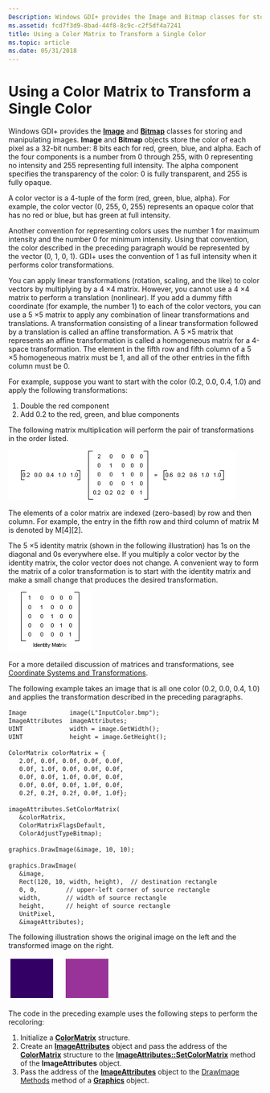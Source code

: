 ```yaml
---
Description: Windows GDI+ provides the Image and Bitmap classes for storing and manipulating images.
ms.assetid: fcd7f3d9-8bad-44f8-8c9c-c2f5df4a7241
title: Using a Color Matrix to Transform a Single Color
ms.topic: article
ms.date: 05/31/2018
---
```


# Using a Color Matrix to Transform a Single Color

Windows GDI+ provides the [**Image**](/windows/desktop/api/gdiplusheaders/nl-gdiplusheaders-image) and [**Bitmap**](/windows/desktop/api/gdiplusheaders/nl-gdiplusheaders-bitmap) classes for storing and manipulating images. **Image** and **Bitmap** objects store the color of each pixel as a 32-bit number: 8 bits each for red, green, blue, and alpha. Each of the four components is a number from 0 through 255, with 0 representing no intensity and 255 representing full intensity. The alpha component specifies the transparency of the color: 0 is fully transparent, and 255 is fully opaque.

A color vector is a 4-tuple of the form (red, green, blue, alpha). For example, the color vector (0, 255, 0, 255) represents an opaque color that has no red or blue, but has green at full intensity.

Another convention for representing colors uses the number 1 for maximum intensity and the number 0 for minimum intensity. Using that convention, the color described in the preceding paragraph would be represented by the vector (0, 1, 0, 1). GDI+ uses the convention of 1 as full intensity when it performs color transformations.

You can apply linear transformations (rotation, scaling, and the like) to color vectors by multiplying by a 4 ×4 matrix. However, you cannot use a 4 ×4 matrix to perform a translation (nonlinear). If you add a dummy fifth coordinate (for example, the number 1) to each of the color vectors, you can use a 5 ×5 matrix to apply any combination of linear transformations and translations. A transformation consisting of a linear transformation followed by a translation is called an affine transformation. A 5 ×5 matrix that represents an affine transformation is called a homogeneous matrix for a 4-space transformation. The element in the fifth row and fifth column of a 5 ×5 homogeneous matrix must be 1, and all of the other entries in the fifth column must be 0.

For example, suppose you want to start with the color (0.2, 0.0, 0.4, 1.0) and apply the following transformations:

1.  Double the red component
2.  Add 0.2 to the red, green, and blue components

The following matrix multiplication will perform the pair of transformations in the order listed.

![illustration showing a 5x1 matrix of numbers multiplied by a 5x5 matrix to create a new 5x1 matrix](images/recoloring01.png)

The elements of a color matrix are indexed (zero-based) by row and then column. For example, the entry in the fifth row and third column of matrix M is denoted by M\[4\]\[2\].

The 5 ×5 identity matrix (shown in the following illustration) has 1s on the diagonal and 0s everywhere else. If you multiply a color vector by the identity matrix, the color vector does not change. A convenient way to form the matrix of a color transformation is to start with the identity matrix and make a small change that produces the desired transformation.

![illustration showing a 5x5 identity matrix; 1s on the top-left to lower-right diagonal and 0s everywhere else](images/recoloring02.png)

For a more detailed discussion of matrices and transformations, see [Coordinate Systems and Transformations](-gdiplus-coordinate-systems-and-transformations-about.md).

The following example takes an image that is all one color (0.2, 0.0, 0.4, 1.0) and applies the transformation described in the preceding paragraphs.


```
Image            image(L"InputColor.bmp");
ImageAttributes  imageAttributes;
UINT             width = image.GetWidth();
UINT             height = image.GetHeight();

ColorMatrix colorMatrix = {
   2.0f, 0.0f, 0.0f, 0.0f, 0.0f,
   0.0f, 1.0f, 0.0f, 0.0f, 0.0f,
   0.0f, 0.0f, 1.0f, 0.0f, 0.0f,
   0.0f, 0.0f, 0.0f, 1.0f, 0.0f,
   0.2f, 0.2f, 0.2f, 0.0f, 1.0f};
   
imageAttributes.SetColorMatrix(
   &colorMatrix, 
   ColorMatrixFlagsDefault,
   ColorAdjustTypeBitmap);
   
graphics.DrawImage(&image, 10, 10);

graphics.DrawImage(
   &image, 
   Rect(120, 10, width, height),  // destination rectangle 
   0, 0,        // upper-left corner of source rectangle 
   width,       // width of source rectangle
   height,      // height of source rectangle
   UnitPixel,
   &imageAttributes);
```



The following illustration shows the original image on the left and the transformed image on the right.

![illustration showing a rectangle filled by a dark solid color and then one filled by a lighter solid color ](images/colortrans1.png)

The code in the preceding example uses the following steps to perform the recoloring:

1.  Initialize a [**ColorMatrix**](/windows/desktop/api/Gdipluscolormatrix/ns-gdipluscolormatrix-colormatrix) structure.
2.  Create an [**ImageAttributes**](/windows/desktop/api/gdiplusimageattributes/nl-gdiplusimageattributes-imageattributes) object and pass the address of the [**ColorMatrix**](/windows/desktop/api/Gdipluscolormatrix/ns-gdipluscolormatrix-colormatrix) structure to the [**ImageAttributes::SetColorMatrix**](/windows/desktop/api/Gdiplusimageattributes/nf-gdiplusimageattributes-imageattributes-setcolormatrix) method of the **ImageAttributes** object.
3.  Pass the address of the [**ImageAttributes**](/windows/desktop/api/gdiplusimageattributes/nl-gdiplusimageattributes-imageattributes) object to the [DrawImage Methods](https://msdn.microsoft.com/en-us/library/ms535746(v=VS.85).aspx) method of a [**Graphics**](/windows/desktop/api/gdiplusgraphics/nl-gdiplusgraphics-graphics) object.

 

 



